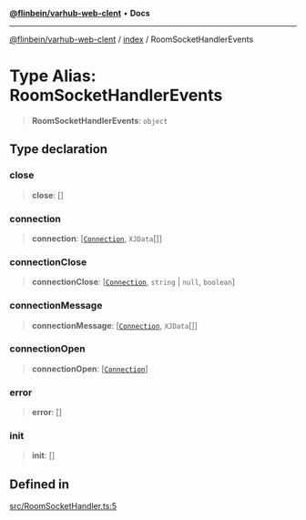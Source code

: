 [**@flinbein/varhub-web-clent**](../../README.md) • **Docs**

***

[@flinbein/varhub-web-clent](../../modules.md) / [index](../README.md) / RoomSocketHandlerEvents

# Type Alias: RoomSocketHandlerEvents

> **RoomSocketHandlerEvents**: `object`

## Type declaration

### close

> **close**: []

### connection

> **connection**: [[`Connection`](../classes/Connection.md), `XJData`[]]

### connectionClose

> **connectionClose**: [[`Connection`](../classes/Connection.md), `string` \| `null`, `boolean`]

### connectionMessage

> **connectionMessage**: [[`Connection`](../classes/Connection.md), `XJData`[]]

### connectionOpen

> **connectionOpen**: [[`Connection`](../classes/Connection.md)]

### error

> **error**: []

### init

> **init**: []

## Defined in

[src/RoomSocketHandler.ts:5](https://github.com/flinbein/varhub-web-client/blob/aa44d85b8fc9ef58d47827a2d69f4ed0b37f6112/src/RoomSocketHandler.ts#L5)
